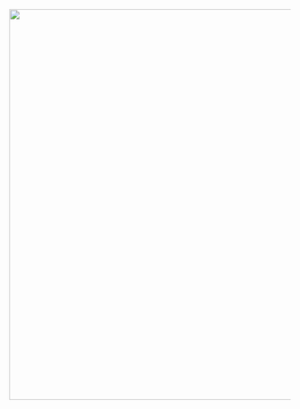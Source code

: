 <div align="center">
  <a href="https://leetcode.com/problems/linked-list-cycle/solutions/4831390/rabbit-turtle-or-sth-i-didn-t-see-star-wars-c-c-python3-go-java-javascript/" />
    <img src="https://media.giphy.com/media/v1.Y2lkPTc5MGI3NjExNGY0NzhkdzZpYW81Z2huNjQ5OW5xOGw1ZWxvMTJwNXgycndqOGQzaSZlcD12MV9pbnRlcm5hbF9naWZfYnlfaWQmY3Q9Zw/zYKAv43m7MbAI/giphy.gif" height="700">
  </a>
</div>
